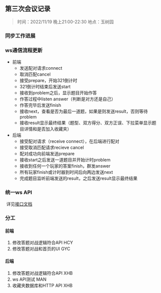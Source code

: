 ## 第三次会议记录

> 时间：2022/11/19 晚上21:00-22:30
> 地点：玉树园

### 同步工作进展



### ws通信流程更新

- 前端
  - 发送配对请求connect
  - 取消匹配cancel
  - 接受prepare，开始321倒计时
  - 321倒计时结束后发送start
  - 接收到problem之后，显示题目开始作答
  - 作答过程中listen answer（判断是对方还是自己）
  - 作答完毕后发送finish
  - 接收next，查看是否为最后一道题，如果是则发送result，否则等待problem
  - 接收result显示最终结果（题型、双方得分、双方正误、下拉菜单显示题目详情和是否加入收藏夹）
- 后端
  - 接受配对请求（receive connect），在后端进行配对
  - 接受取消匹配请求recieve cancel
  - 配对成功向前端发送prepare
  - 接收start之后发送一道题目并开始计时problem
  - 接收到任何一个玩家的答案finish，群发answer
  - 所有玩家finish或计时器到时间后向两边发送next
  - 完成题目监听前端发送的result，之后发送result显示最终结果



### 统一ws API

​	详见[接口文档](../接口文档/web-socket.md)

### 分工

#### 前端

1. 修改答题对战逻辑符合API HCY
2. 修改答题对战和首页的UI GYC

#### 后端

1. 修改答题对战逻辑符合API XHB
2. ws API测试 MAN
3. 收藏夹数据库和HTTP API XHB